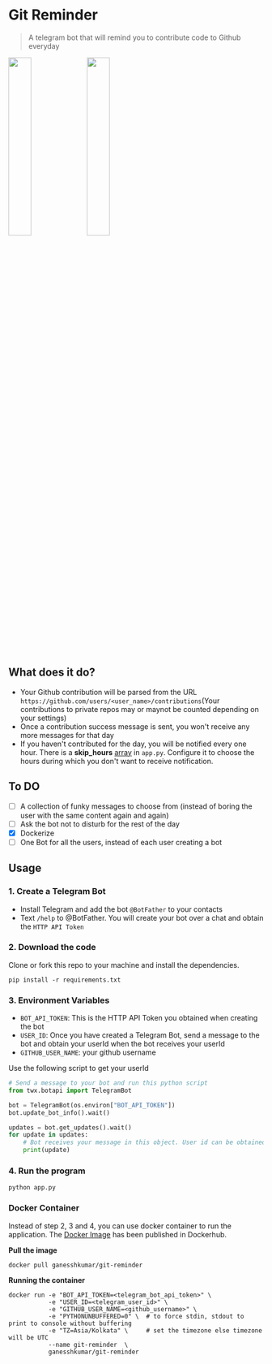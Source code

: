 # Git Reminder
> A telegram bot that will remind you to contribute code to Github everyday

<div>
  <img src="http://i.imgur.com/3GJYeG8.png" height="30%" width="30%">
  <img src="http://i.imgur.com/xEfxrqb.png" height="30%" width="30%">
</div>

## What does it do?

* Your Github contribution will be parsed from the URL `https://github.com/users/<user_name>/contributions`(Your contributions to private repos may or maynot be counted depending on your settings)
* Once a contribution success message is sent, you won't receive any more messages for that day
* If you haven't contributed for the day, you will be notified every one hour. There is a **skip_hours** [array](https://github.com/ganesshkumar/git-reminder/blob/master/app.py#L8) in `app.py`. Configure it to choose the hours during which you don't want to receive notification.

## To DO

* [ ] A collection of funky messages to choose from (instead of boring the user with the same content again and again)
* [ ] Ask the bot not to disturb for the rest of the day
* [x] Dockerize
* [ ] One Bot for all the users, instead of each user creating a bot

## Usage

### 1. Create a Telegram Bot

* Install Telegram and add the bot `@BotFather` to your contacts
* Text `/help` to @BotFather. You will create your bot over a chat and obtain the `HTTP API Token`

### 2. Download the code
Clone or fork this repo to your machine and install the dependencies.
```
pip install -r requirements.txt
```

### 3. Environment Variables

* `BOT_API_TOKEN`: This is the HTTP API Token you obtained when creating the bot
* `USER_ID`: Once you have created a Telegram Bot, send a message to the bot and obtain your userId when the bot receives your userId
* `GITHUB_USER_NAME`: your github username

Use the following script to get your userId
``` python
# Send a message to your bot and run this python script
from twx.botapi import TelegramBot

bot = TelegramBot(os.environ["BOT_API_TOKEN"])
bot.update_bot_info().wait()

updates = bot.get_updates().wait()
for update in updates:
    # Bot receives your message in this object. User id can be obtained from this update object.
    print(update)
```

### 4. Run the program
```
python app.py
```

### Docker Container
Instead of step 2, 3 and 4, you can use docker container to run the application. The [Docker Image](https://hub.docker.com/r/ganesshkumar/git-reminder/) has been published in Dockerhub. 

**Pull the image**
```
docker pull ganesshkumar/git-reminder
```

**Running the container**
```
docker run -e "BOT_API_TOKEN=<telegram_bot_api_token>" \
           -e "USER_ID=<telegram_user_id>" \
           -e "GITHUB_USER_NAME=<github_username>" \
           -e "PYTHONUNBUFFERED=0" \  # to force stdin, stdout to print to console without buffering 
           -e "TZ=Asia/Kolkata" \     # set the timezone else timezone will be UTC
           --name git-reminder  \
           ganesshkumar/git-reminder
```
